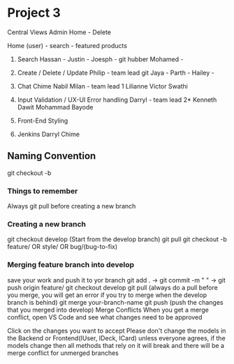 # Project 3
Central Views 
Admin Home 
    - Delete

Home (user)
    - search
    - featured products

1. Search
    Hassan - 
    Justin - 
    Joesph - git hubber
    Mohamed - 

2. Create / Delete / Update
    Philip - team lead git
    Jaya -
    Parth - 
    Hailey -

3. Chat
    Chime 
    Nabil
    Milan - team lead 1
    Lilianne
    Victor
    Swathi

4. Input Validation / UX-UI Error handling
    Darryl - team lead 2*
    Kenneth
    Dawit
    Mohammad
    Bayode

6. Front-End Styling

7. Jenkins
    Darryl
    Chime


## Naming Convention 
git checkout -b

### Things to remember
Always git pull before creating a new branch

### Creating a new branch
git checkout develop (Start from the develop branch)
git pull
git checkout -b feature/ OR style/ OR bug/(bug-to-fix)

### Merging feature branch into develop
save your work and push it to yor branch git add . -> git commit -m " " -> git push origin feature/
git checkout develop
git pull (always do a pull before you merge, you will get an error if you try to merge when the develop branch is behind)
git merge your-branch-name
git push (push the changes that you merged into develop)
Merge Conflicts
When you get a merge conflict, open VS Code and see what changes need to be approved

Click on the changes you want to accept Please don't change the models in the Backend or Frontend(IUser, IDeck, ICard) unless everyone agrees, if the models change then all methods that rely on it will break and there will be a merge conflict for unmerged branches
